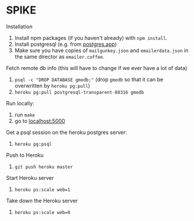 # SPIKE

Installation
1. Install npm packages (if you haven't already) with `npm install`.
2. Install postgresql (e.g. from <a href=http://postgresapp.com/>postgres.app</a>)
3. Make sure you have copies of `mailgunkey.json` and `emailerdata.json` in the same director as `emailer.coffee`.

Fetch remote db info (this will have to change if we ever have a lot of data)
1. `psql -c "DROP DATABASE gmodb;"` (drop `gmodb` so that it can be overwritten by `heroku pg:pull`)
2. `heroku pg:pull postgresql-transparent-88316 gmodb`

Run locally:
1. run `make`
2. go to <a href=http://localhost:5000>localhost:5000</a>

Get a psql session on the heroku postgres server:
1. `heroku pg:psql`

Push to Heroku
1. `git push heroku master`

Start Heroku server
1. `heroku ps:scale web=1`

Take down the Heroku server
1. `heroku ps:scale web=0`
